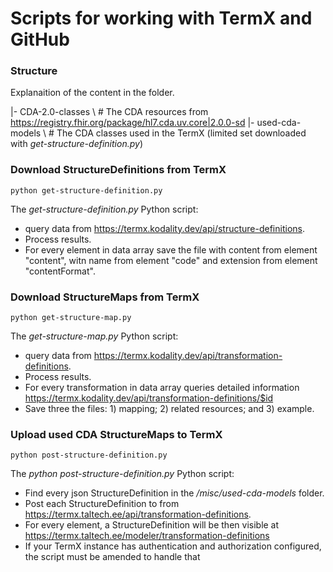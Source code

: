 # Scripts for working with TermX and GitHub

### Structure
Explanaition of the content in the folder.

|- CDA-2.0-classes \             # The CDA resources from https://registry.fhir.org/package/hl7.cda.uv.core|2.0.0-sd
|- used-cda-models \             # The CDA classes used in the TermX (limited set downloaded with _get-structure-definition.py_)

### Download StructureDefinitions from TermX

~~~
python get-structure-definition.py
~~~ 
The _get-structure-definition.py_ Python script:
- query data from https://termx.kodality.dev/api/structure-definitions. 
- Process results. 
- For every element in data array save the file with content from element "content", witn name from element "code" and extension from element "contentFormat".

### Download StructureMaps from TermX

~~~
python get-structure-map.py
~~~ 
The _get-structure-map.py_ Python script:
- query data from https://termx.kodality.dev/api/transformation-definitions. 
- Process results. 
- For every transformation in data array queries detailed information  https://termx.kodality.dev/api/transformation-definitions/$id
- Save three the files: 1) mapping; 2) related resources; and 3) example.

### Upload used CDA StructureMaps to TermX

~~~
python post-structure-definition.py
~~~ 
The _python post-structure-definition.py_ Python script:
- Find every json StructureDefinition in the _/misc/used-cda-models_ folder. 
- Post each StructureDefinition to from https://termx.taltech.ee/api/transformation-definitions.
- For every element, a StructureDefinition will be then visible at https://termx.taltech.ee/modeler/transformation-definitions
- If your TermX instance has authentication and authorization configured, the script must be amended to handle that
